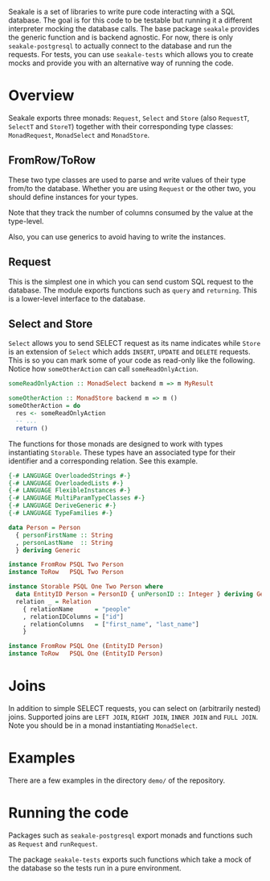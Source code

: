 Seakale is a set of libraries to write pure code interacting with a SQL
database. The goal is for this code to be testable but running it a different
interpreter mocking the database calls. The base package `seakale` provides the
generic function and is backend agnostic. For now, there is only
`seakale-postgresql` to actually connect to the database and run the requests.
For tests, you can use `seakale-tests` which allows you to create mocks and
provide you with an alternative way of running the code.

# Overview

Seakale exports three monads: `Request`, `Select` and `Store` (also `RequestT`,
`SelectT` and `StoreT`) together with their corresponding type classes:
`MonadRequest`, `MonadSelect` and `MonadStore`.

## FromRow/ToRow

These two type classes are used to parse and write values of their type from/to
the database. Whether you are using `Request` or the other two, you should
define instances for your types.

Note that they track the number of columns consumed by the value at the
type-level.

Also, you can use generics to avoid having to write the instances.

## Request

This is the simplest one in which you can send custom SQL request to the
database. The module exports functions such as `query` and `returning`. This is
a lower-level interface to the database.

## Select and Store

`Select` allows you to send SELECT request as its name indicates while `Store`
is an extension of `Select` which adds `INSERT`, `UPDATE` and `DELETE` requests.
This is so you can mark some of your code as read-only like the following.
Notice how `someOtherAction` can call `someReadOnlyAction`.

```haskell
someReadOnlyAction :: MonadSelect backend m => m MyResult

someOtherAction :: MonadStore backend m => m ()
someOtherAction = do
  res <- someReadOnlyAction
  -- ...
  return ()
```

The functions for those monads are designed to work with types instantiating
`Storable`. These types have an associated type for their identifier and a
corresponding relation. See this example.

```haskell
{-# LANGUAGE OverloadedStrings #-}
{-# LANGUAGE OverloadedLists #-}
{-# LANGUAGE FlexibleInstances #-}
{-# LANGUAGE MultiParamTypeClasses #-}
{-# LANGUAGE DeriveGeneric #-}
{-# LANGUAGE TypeFamilies #-}

data Person = Person
  { personFirstName :: String
  , personLastName  :: String
  } deriving Generic

instance FromRow PSQL Two Person
instance ToRow   PSQL Two Person

instance Storable PSQL One Two Person where
  data EntityID Person = PersonID { unPersonID :: Integer } deriving Generic
  relation _ = Relation
    { relationName      = "people"
    , relationIDColumns = ["id"]
    , relationColumns   = ["first_name", "last_name"]
    }

instance FromRow PSQL One (EntityID Person)
instance ToRow   PSQL One (EntityID Person)
```

# Joins

In addition to simple SELECT requests, you can select on (arbitrarily nested)
joins. Supported joins are `LEFT JOIN`, `RIGHT JOIN`, `INNER JOIN` and
`FULL JOIN`. Note you should be in a monad instantiating `MonadSelect`.

# Examples

There are a few examples in the directory `demo/` of the repository.

# Running the code

Packages such as `seakale-postgresql` export monads and functions such as
`Request` and `runRequest`.

The package `seakale-tests` exports such functions which take a mock of the
database so the tests run in a pure environment.
